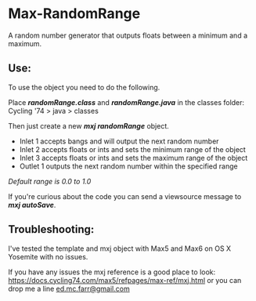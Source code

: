 # Max-RandomRange
A random number generator that outputs floats between a minimum and a maximum.
<h2>Use: </h2>

To use the object you need to do the following.

Place <i><b>randomRange.class</b></i> and <i><b>randomRange.java</b></i> in the classes folder:
Cycling '74 > java > classes

Then just create a new <i><b>mxj randomRange</b></i> object. 
<ul>
<li>Inlet 1 accepts bangs and will output the next random number</li>
<li>Inlet 2 accepts floats or ints and sets the minimum range of the object</li>
<li>Inlet 3 accepts floats or ints and sets the maximum range of the object</li>

<li>Outlet 1 outputs the next random number within the specified range</li>
</ul>
<i>Default range is 0.0 to 1.0</i>

If you're curious about the code you can send a viewsource message to <i><b>mxj autoSave</b></i>.

<h2>Troubleshooting: </h2>

I've tested the template and mxj object with Max5 and Max6 on OS X Yosemite with no issues.  

If you have any issues the mxj reference is a good place to look: https://docs.cycling74.com/max5/refpages/max-ref/mxj.html or you can drop me a line ed.mc.farr@gmail.com

